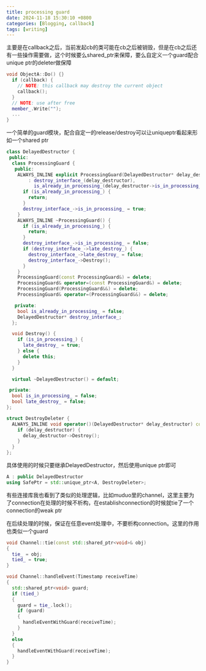 ```yaml
---
title: processing guard
date: 2024-11-18 15:30:10 +0800
categories: [Blogging, callback]
tags: [writing]
---
```


主要是在callback之后，当前发起cb的类可能在cb之后被销毁，但是在cb之后还有一些操作需要做，这个时候要么shared_ptr来保障，要么自定义一个guard配合unique ptr的deleter做保障

```cpp
void ObjectA::Do() {}
  if (callback) {
    // NOTE: this callback may destroy the current object
    callback();
  }
  // NOTE: use after free
  member_.Write("");
  ...
}
```

一个简单的guard模块，配合自定一的release/destroy可以让uniqueptr看起来形如一个shared ptr

```cpp
class DelayedDestructor {
 public:
  class ProcessingGuard {
   public:
    ALWAYS_INLINE explicit ProcessingGuard(DelayedDestructor* delay_destructor)
        : destroy_interface_(delay_destructor),
          is_already_in_processing_(delay_destructor->is_in_processing_) {
      if (is_already_in_processing_) {
        return;
      }
      destroy_interface_->is_in_processing_ = true;
    }
    ALWAYS_INLINE ~ProcessingGuard() {
      if (is_already_in_processing_) {
        return;
      }
      destroy_interface_->is_in_processing_ = false;
      if (destroy_interface_->late_destroy_) {
        destroy_interface_->late_destroy_ = false;
        destroy_interface_->Destroy();
      }
    }
    ProcessingGuard(const ProcessingGuard&) = delete;
    ProcessingGuard& operator=(const ProcessingGuard&) = delete;
    ProcessingGuard(ProcessingGuard&&) = delete;
    ProcessingGuard& operator=(ProcessingGuard&&) = delete;

   private:
    bool is_already_in_processing_ = false;
    DelayedDestructor* destroy_interface_;
  };

  void Destroy() {
    if (is_in_processing_) {
      late_destroy_ = true;
    } else {
      delete this;
    }
  }

  virtual ~DelayedDestructor() = default;

 private:
  bool is_in_processing_ = false;
  bool late_destroy_ = false;
};

struct DestroyDeleter {
  ALWAYS_INLINE void operator()(DelayedDestructor* delay_destructor) const {
    if (delay_destructor) {
      delay_destructor->Destroy();
    }
  }
};
```

具体使用的时候只要继承DelayedDestructor，然后使用unique ptr即可

```cpp
A : public DelayedDestructor
using SafePtr = std::unique_ptr<A, DestroyDeleter>;
```

有些连接库我也看到了类似的处理逻辑，比如muduo里的channel，这里主要为了connection在处理的时候不析构，在establishconnection的时候就tie了一个connection的weak ptr

在后续处理的时候，保证在任意event处理中，不要析构connection。这里的作用也类似一个guard

```cpp
void Channel::tie(const std::shared_ptr<void>& obj)
{
  tie_ = obj;
  tied_ = true;
}

void Channel::handleEvent(Timestamp receiveTime)
{
  std::shared_ptr<void> guard;
  if (tied_)
  {
    guard = tie_.lock();
    if (guard)
    {
      handleEventWithGuard(receiveTime);
    }
  }
  else
  {
    handleEventWithGuard(receiveTime);
  }
}
```

